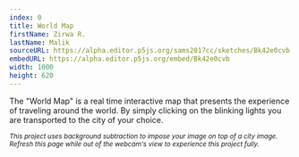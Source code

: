 ```yaml
---
index: 0
title: World Map
firstName: Zirwa R.
lastName: Malik
sourceURL: https://alpha.editor.p5js.org/sams2017cc/sketches/Bk42e0cvb
embedURL: https://alpha.editor.p5js.org/embed/Bk42e0cvb
width: 1000
height: 620
---
```


The "World Map" is a real time interactive map that presents the experience
of traveling around the world. By simply clicking on the blinking lights
you are transported to the city of your choice.

<small><i>This project uses background subtraction to impose your image on top
of a city image. Refresh this page while out of the webcam's view to
experience this project fully.</i></small>

